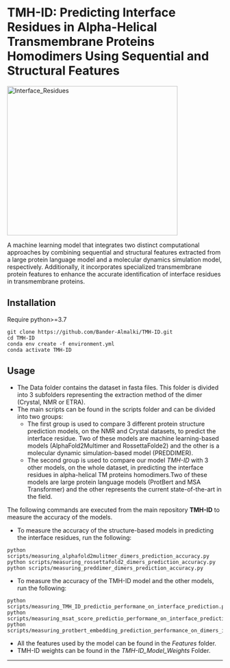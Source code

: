 # TMH-ID: Predicting Interface Residues in Alpha-Helical Transmembrane Proteins Homodimers Using Sequential and Structural Features

<img src="https://github.com/Bander-Almalki/TMH-ID/main/output/Interface_Residues.png" alt="Interface_Residues" width="398" height="349">

A machine learning model that integrates two distinct computational approaches by combining sequential and structural features extracted from a large protein language model and a molecular dynamics simulation model, respectively. Additionally, it incorporates specialized transmembrane protein features to enhance the accurate identification of interface residues in transmembrane proteins.

## Installation

Require python>=3.7

```
git clone https://github.com/Bander-Almalki/TMH-ID.git
cd TMH-ID
conda env create -f environment.yml
conda activate TMH-ID
```

## Usage

- The Data folder contains the dataset in fasta files. This folder is divided into 3 subfolders representing the extraction method of the dimer (Crystal, NMR or ETRA).
- The main scripts can be found in the scripts folder and can be divided into two groups:
    - The first group is used to compare 3 different protein structure prediction models, on the NMR and Crystal datasets, to predict the interface residue. Two of these models are machine learning-based models (AlphaFold2Multimer and RossettaFolde2) and the other is a molecular dynamic simulation-based model (PREDDIMER).
    - The second group is used to compare our model *TMH-ID* with 3 other models, on the whole dataset, in predicting the interface residues in alpha-helical TM proteins homodimers.Two of these models are large protein language models (ProtBert and MSA Transformer) and the other represents the current state-of-the-art in the field.

The following commands are executed from the main repository **TMH-ID** to measure the accuracy of the models.

- To measure the accuracy of the structure-based models in predicting the interface residues, run the following:

```
python scripts/measuring_alphafold2mulitmer_dimers_prediction_accuracy.py
python scripts/measuring_rossettafold2_dimers_prediction_accuracy.py
python scripts/measuring_preddimer_dimers_prediction_accuracy.py
```

- To measure the accuracy of the TMH-ID model and the other models, run the following:

```
python scripts/measuring_TMH_ID_predictio_performane_on_interface_prediction.py
python scripts/measuring_msat_score_predictio_performane_on_interface_prediction.py
python scripts/measuring_protbert_embedding_prediction_performance_on_dimers_interface.py
```

- All the features used by the model can be found in the *Features* folder.
- TMH-ID weights can be found in the *TMH-ID_Model_Weights* Folder.

* * *